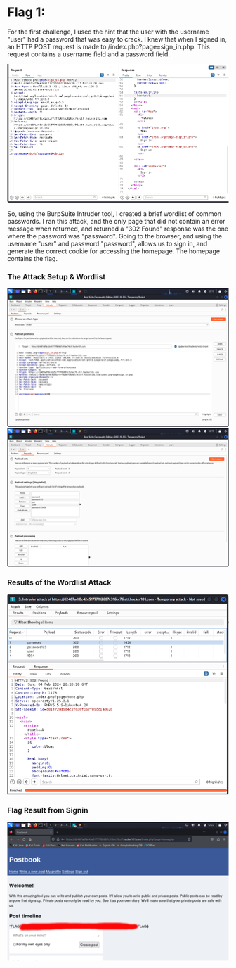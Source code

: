 # Flag 1:
For the first challenge, I used the hint that the user with the username "user" had a password that was easy to crack. I knew that when I signed in, an HTTP POST request is made to /index.php?page=sign\_in.php. This request contains a username field and a password field. 

![Default Signin Http POST Request](./hacker101PostbookImages/defaultSigninHTTPPost.png)

So, using the BurpSuite Intruder tool, I created a brief wordlist of common passwords. 
I ran this attack, and the only page that did not contain an error message when returned, and returned a "302 Found" response was the one where the password was "password". Going to the browser, and using the username "user" and password "password", allows us to sign in, and generate the correct cookie for accessing the homepage. The homepage contains the flag. 

### The Attack Setup & Wordlist
![BurpSuite Attack Setup](./hacker101PostbookImages/basicPasswordAttack.png)
![BurpSuite Attack Wordlist](./hacker101PostbookImages/basicPasswordAttack2.png)

### Results of the Wordlist Attack
![BurpSuite Attack Result](./hacker101PostbookImages/basicPasswordAttack4.png)

### Flag Result from Signin
![Flag](./hacker101PostbookImages/basicPasswordAttackResult.png)
